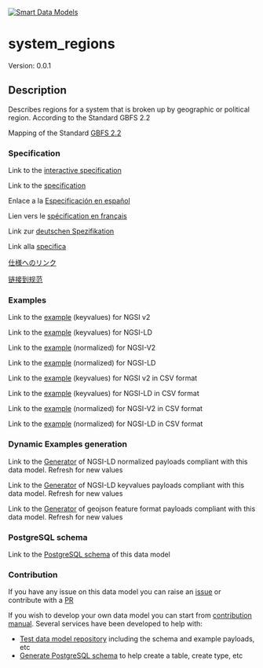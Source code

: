 [![Smart Data Models](https://smartdatamodels.org/wp-content/uploads/2022/01/SmartDataModels_logo.png "Logo")](https://smartdatamodels.org)
# system_regions
Version: 0.0.1

## Description 

Describes regions for a system that is broken up by geographic or political region. According to the Standard GBFS 2.2

Mapping of the Standard [GBFS 2.2](https://github.com/NABSA/gbfs/blob/v2.2/gbfs.md)
### Specification

Link to the [interactive specification](https://swagger.lab.fiware.org/?url=https://smart-data-models.github.io/dataModel.GBFS/system_regions/swagger.yaml)

Link to the [specification](https://github.com/smart-data-models/dataModel.GBFS/blob/master/system_regions/doc/spec.md)

Enlace a la [Especificación en español](https://github.com/smart-data-models/dataModel.GBFS/blob/master/system_regions/doc/spec_ES.md)

Lien vers le [spécification en français](https://github.com/smart-data-models/dataModel.GBFS/blob/master/system_regions/doc/spec_FR.md)

Link zur [deutschen Spezifikation](https://github.com/smart-data-models/dataModel.GBFS/blob/master/system_regions/doc/spec_DE.md)

Link alla [specifica](https://github.com/smart-data-models/dataModel.GBFS/blob/master/system_regions/doc/spec_IT.md)

[仕様へのリンク](https://github.com/smart-data-models/dataModel.GBFS/blob/master/system_regions/doc/spec_JA.md)

[链接到规范](https://github.com/smart-data-models/dataModel.GBFS/blob/master/system_regions/doc/spec_ZH.md)
### Examples

Link to the [example](https://smart-data-models.github.io/dataModel.GBFS/system_regions/examples/example.json) (keyvalues) for NGSI v2

Link to the [example](https://smart-data-models.github.io/dataModel.GBFS/system_regions/examples/example.jsonld) (keyvalues) for NGSI-LD

Link to the [example](https://smart-data-models.github.io/dataModel.GBFS/system_regions/examples/example-normalized.json) (normalized) for NGSI-V2

Link to the [example](https://smart-data-models.github.io/dataModel.GBFS/system_regions/examples/example-normalized.jsonld) (normalized) for NGSI-LD

Link to the [example](https://github.com/smart-data-models/dataModel.GBFS/blob/master/system_regions/examples/example.json.csv) (keyvalues) for NGSI v2 in CSV format

Link to the [example](https://github.com/smart-data-models/dataModel.GBFS/blob/master/system_regions/examples/example.jsonld.csv) (keyvalues) for NGSI-LD in CSV format

Link to the [example](https://github.com/smart-data-models/dataModel.GBFS/blob/master/system_regions/examples/example-normalized.json.csv) (normalized) for NGSI-V2 in CSV format

Link to the [example](https://github.com/smart-data-models/dataModel.GBFS/blob/master/system_regions/examples/example-normalized.jsonld.csv) (normalized) for NGSI-LD in CSV format
### Dynamic Examples generation

Link to the [Generator](https://smartdatamodels.org/extra/ngsi-ld_generator.php?schemaUrl=https://raw.githubusercontent.com/smart-data-models/dataModel.GBFS/master/system_regions/schema.json&email=info@smartdatamodels.org) of NGSI-LD normalized payloads compliant with this data model. Refresh for new values

Link to the [Generator](https://smartdatamodels.org/extra/ngsi-ld_generator_keyvalues.php?schemaUrl=https://raw.githubusercontent.com/smart-data-models/dataModel.GBFS/master/system_regions/schema.json&email=info@smartdatamodels.org) of NGSI-LD keyvalues payloads compliant with this data model. Refresh for new values

Link to the [Generator](https://smartdatamodels.org/extra/geojson_features_generator.php?schemaUrl=https://raw.githubusercontent.com/smart-data-models/dataModel.GBFS/master/system_regions/schema.json&email=info@smartdatamodels.org) of geojson feature format payloads compliant with this data model. Refresh for new values
### PostgreSQL schema

Link to the [PostgreSQL schema](https://github.com/smart-data-models/dataModel.GBFS/blob/master/system_regions/schema.sql) of this data model
### Contribution

 If you have any issue on this data model you can raise an [issue](https://github.com/smart-data-models/dataModel.GBFS/issues)  or contribute with a [PR](https://github.com/smart-data-models/dataModel.GBFS/pulls)

 If you wish to develop your own data model you can start from [contribution manual](https://bit.ly/contribution_manual). Several services have been developed to help with: 
 - [Test data model repository](https://smartdatamodels.org/index.php/data-models-contribution-api/) including the schema and example payloads, etc
 - [Generate PostgreSQL schema](https://smartdatamodels.org/index.php/sql-service/) to help create a table, create type, etc